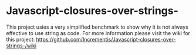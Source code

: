 # Javascript-closures-over-strings-
This project usies a very simplified benchmark to show why it is not always effective to use string as code.  For more information please visit the wiki for this project:
https://github.com/Incrementis/Javascript-closures-over-strings-/wiki
